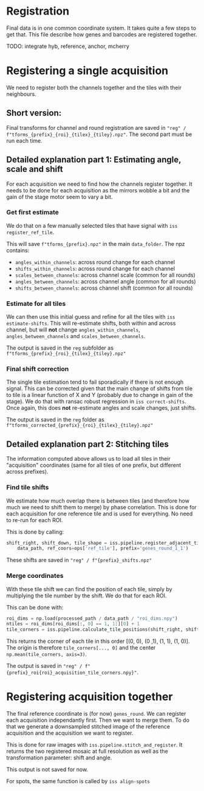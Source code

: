 # Registration

Final data is in one common coordinate system. It takes quite a few steps to get that.
This file describe how genes and barcodes are registered together. 

TODO: integrate hyb, reference, anchor, mcherry

# Registering a single acquisition

We need to register both the channels together and the tiles with their neighbours.

## Short version: 

Final transforms for channel and round registration are saved in 
`"reg" / f"tforms_{prefix}_{roi}_{tilex}_{tiley}.npz"`.
The second part must be run each time.

## Detailed explanation part 1: Estimating angle, scale and shift

For each acquisition we need to find how the channels register together. It needs to be
done for each acquisition as the mirrors wobble a bit and the gain of the stage motor 
seem to vary a bit.

### Get first estimate

We do that on a few manually selected tiles that have signal with
`iss register_ref_tile`.

This will save `f"tforms_{prefix}.npz"` in the main `data_folder`. The npz contains:

- `angles_within_channels`: across round change for each channel
- `shifts_within_channels`: across round change for each channel
- `scales_between_channels`: across channel scale (common for all rounds)
- `angles_between_channels`: across channel angle (common for all rounds)
- `shifts_between_channels`: across channel shift (common for all rounds)

### Estimate for all tiles

We can then use this initial guess and refine for all the tiles with 
`iss estimate-shifts`. This will re-estimate shifts, both within and across channel,
but will **not** change `angles_within_channels`, `angles_between_channels` and
`scales_between_channels`.

The output is saved in the `reg` subfolder as 
`f"tforms_{prefix}_{roi}_{tilex}_{tiley}.npz"`

### Final shift correction

The single tile estimation tend to fail sporadically if there is not enough signal. This
can be corrected given that the main change of shifts from tile to tile is a linear 
function of X and Y (probably due to change in gain of the stage). We do that with
ransac robust regression in `iss correct-shifts`. Once again, this does **not** 
re-estimate angles and scale changes, just shifts.

The output is saved in the ``reg`` folder as 
`f"tforms_corrected_{prefix}_{roi}_{tilex}_{tiley}.npz"`

## Detailed explanation part 2: Stitching tiles

The information computed above allows us to load all tiles in their "acquisition" 
coordinates (same for all tiles of one prefix, but different across prefixes).

### Find tile shifts

We estimate how much overlap there is between tiles (and therefore how much we need
to shift them to merge) by phase correlation. This is done for each acquisition for one
reference tile and is used for everything. No need to re-run for each ROI.

This is done by calling:
```python
shift_right, shift_down, tile_shape = iss.pipeline.register_adjacent_tiles(
    data_path, ref_coors=ops['ref_tile'], prefix='genes_round_1_1')
```

These shifts are saved in `"reg" / f"{prefix}_shifts.npz"`

### Merge coordinates

With these tile shift we can find the position of each tile, simply by multiplying the
tile number by the shift. We do that for each ROI.

This can be done with:

```python    
roi_dims = np.load(processed_path / data_path / "roi_dims.npy")
ntiles = roi_dims[roi_dims[:, 0] == 1, 1:][0] + 1
tile_corners = iss.pipeline.calculate_tile_positions(shift_right, shift_down, tile_shape, ntiles)
```
This returns the corner of each tile in this order [(0, 0), (0 ,1), (1, 1), (1, 0)].
The origin is therefore `tile_corners[..., 0]` and the center 
`np.mean(tile_corners, axis=3)`.

The output is saved in `"reg" / f"{prefix}_roi{roi}_acquisition_tile_corners.npy}"`.

# Registering acquisition together

The final reference coordinate is (for now) `genes_round`. We can register each 
acquisition independantly first. Then we want to merge them. To do that we generate
a downsampled stitched image of the reference acquisition and the acquisition we want
to register.

This is done for raw images with `iss.pipeline.stitch_and_register`. It returns the 
two registered mosaic at full resolution as well as the transformation parameter: shift
and angle.

This output is not saved for now.

For spots, the same function is called by `iss align-spots`  

